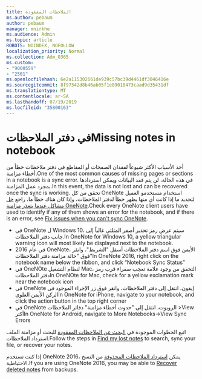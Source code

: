 ```yaml
---
title: الملاحظات المفقودة
ms.author: pebaum
author: pebaum
manager: mnirkhe
ms.audience: Admin
ms.topic: article
ROBOTS: NOINDEX, NOFOLLOW
localization_priority: Normal
ms.collection: Adm_O365
ms.custom:
- "9000559"
- "2501"
ms.openlocfilehash: 6e2a115302661de939c57bc39d4461df3046416e
ms.sourcegitcommit: 8f97342d8b46ab05f1e89018473caad9d35431df
ms.translationtype: MT
ms.contentlocale: ar-SA
ms.lasthandoff: 07/19/2019
ms.locfileid: "35800163"
---
```

# <a name="missing-notes-in-notebook"></a><span data-ttu-id="d4923-102">في دفتر الملاحظات</span><span class="sxs-lookup"><span data-stu-id="d4923-102">Missing notes in notebook</span></span>

<span data-ttu-id="d4923-103">أحد الأسباب الأكثر شيوعاً لفقدان الصفحات أو المقاطع في دفتر ملاحظات خطأ من أخطاء مزامنة.</span><span class="sxs-lookup"><span data-stu-id="d4923-103">One of the most common causes of missing pages or sections in a notebook is a sync error.</span></span> <span data-ttu-id="d4923-104">في هذه الحالة، لن يتم فقد البيانات ويمكن استردادها بمجرد عمل المزامنة.</span><span class="sxs-lookup"><span data-stu-id="d4923-104">In this event, the data is not lost and can be recovered once the sync is working.</span></span> <span data-ttu-id="d4923-105">تحقق من كل OneNote استخدام مستخدمو العميل لتحديد ما إذا كانت أي منها يظهر خطأ لدفتر الملاحظات، وإذا كان هناك خطأ ما، راجع [حل مشاكل عندما يتعذر مزامنة OneNote](https://support.office.com/article/299495ef-66d1-448f-90c1-b785a6968d45).</span><span class="sxs-lookup"><span data-stu-id="d4923-105">Check every OneNote client users have used to identify if any of them shows an error for the notebook, and if there is an error, see [Fix issues when you can't sync OneNote](https://support.office.com/article/299495ef-66d1-448f-90c1-b785a6968d45).</span></span>

- <span data-ttu-id="d4923-106">في OneNote ل Windows 10، سيتم عرض رمز تحذير أصفر المثلثي غالباً إلى جانب دفتر الملاحظات.</span><span class="sxs-lookup"><span data-stu-id="d4923-106">In OneNote for Windows 10, a yellow triangular warning icon will most likely be displayed next to the notebook.</span></span>
- <span data-ttu-id="d4923-107">في عام 2016 OneNote، الأيمن فوق اسم دفتر الملاحظات أسفل "الشريط"، وانقر فوق "حالة مزامنة دفتر الملاحظات"</span><span class="sxs-lookup"><span data-stu-id="d4923-107">In OneNote 2016, right click on the notebook name below the ribbon, and click “Notebook Sync Status”</span></span>
- <span data-ttu-id="d4923-108">في OneNOte لنظام التشغيل Mac، التحقق من وجود علامة تعجب صفراء قرب رمز دفتر الملاحظات</span><span class="sxs-lookup"><span data-stu-id="d4923-108">In OneNOte for Mac, check for a yellow exclamation mark near the notebook icon</span></span>
- <span data-ttu-id="d4923-109">في OneNote إيفون، انتقل إلى دفتر الملاحظات، وانقر فوق زر الإجراء الموجود في الركن الأيمن العلوي</span><span class="sxs-lookup"><span data-stu-id="d4923-109">In OneNote for iPhone, navigate to your notebook, and click the action button in the top right corner</span></span>
- <span data-ttu-id="d4923-110">في OneNote الروبوت، انتقل إلى "حدوث أخطاء مزامنة" دفاتر الملاحظات >View أكثر</span><span class="sxs-lookup"><span data-stu-id="d4923-110">In OneNote for Android, navigate to More Notebooks->View Sync Errors</span></span>

<span data-ttu-id="d4923-111">اتبع الخطوات الموجودة في [البحث عن الملاحظات المفقودة](https://support.office.com/article/32cb2bd7-afe7-44d2-a711-398a88421287) للبحث أو مزامنة الملف استرداد الملاحظات.</span><span class="sxs-lookup"><span data-stu-id="d4923-111">Follow the steps in [Find my lost notes](https://support.office.com/article/32cb2bd7-afe7-44d2-a711-398a88421287) to search, sync your file, or recover your notes.</span></span>

<span data-ttu-id="d4923-112">إذا كنت تستخدم OneNote 2016، يمكن [استرداد الملاحظات المحذوفة](https://support.office.com/article/32ed1036-74fd-4c21-bc28-033a486e6b14) من النسخ الاحتياطية.</span><span class="sxs-lookup"><span data-stu-id="d4923-112">If you are using OneNote 2016, you may be able to [Recover deleted notes](https://support.office.com/article/32ed1036-74fd-4c21-bc28-033a486e6b14) from backups.</span></span>